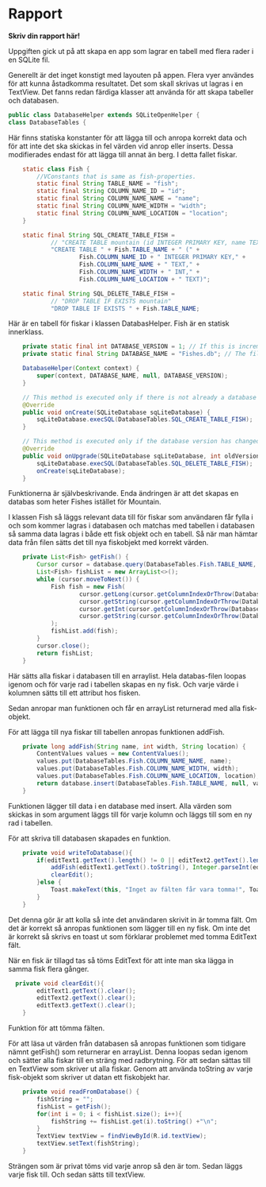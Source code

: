 
# Rapport

**Skriv din rapport här!**

Uppgiften gick ut på att skapa en app som lagrar en tabell med flera rader i en SQLite fil.

Generellt är det inget konstigt med layouten på appen. Flera vyer användes för att kunna åstadkomma resultatet. Det som skall skrivas ut lagras i en TextView. Det fanns redan färdiga klasser att använda för att skapa tabeller och databasen. 

```Java
public class DatabaseHelper extends SQLiteOpenHelper {
class DatabaseTables {
```
Här finns statiska konstanter för att lägga till och anropa korrekt data och för att inte det ska skickas in fel värden vid anrop eller inserts. Dessa modifierades endast för att lägga till annat än berg. I detta fallet fiskar.

```Java
    static class Fish {
        //VConstants that is same as fish-properties.
        static final String TABLE_NAME = "fish";
        static final String COLUMN_NAME_ID = "id";
        static final String COLUMN_NAME_NAME = "name";
        static final String COLUMN_NAME_WIDTH = "width";
        static final String COLUMN_NAME_LOCATION = "location";
    }

    static final String SQL_CREATE_TABLE_FISH =
            // "CREATE TABLE mountain (id INTEGER PRIMARY KEY, name TEXT, height INT)"
            "CREATE TABLE " + Fish.TABLE_NAME + " (" +
                    Fish.COLUMN_NAME_ID + " INTEGER PRIMARY KEY," +
                    Fish.COLUMN_NAME_NAME + " TEXT," +
                    Fish.COLUMN_NAME_WIDTH + " INT," +
                    Fish.COLUMN_NAME_LOCATION + " TEXT)";

    static final String SQL_DELETE_TABLE_FISH =
            // "DROP TABLE IF EXISTS mountain"
            "DROP TABLE IF EXISTS " + Fish.TABLE_NAME;
```
Här är en tabell för fiskar i klassen DatabasHelper. Fish är en statisk innerklass.

```Java
    private static final int DATABASE_VERSION = 1; // If this is incremented onUpgrade() will be executed
    private static final String DATABASE_NAME = "Fishes.db"; // The file name of our database

    DatabaseHelper(Context context) {
        super(context, DATABASE_NAME, null, DATABASE_VERSION);
    }

    // This method is executed only if there is not already a database in the file `Mountain.db`
    @Override
    public void onCreate(SQLiteDatabase sqLiteDatabase) {
        sqLiteDatabase.execSQL(DatabaseTables.SQL_CREATE_TABLE_FISH);
    }

    // This method is executed only if the database version has changed, e.g. from 1 to 2
    @Override
    public void onUpgrade(SQLiteDatabase sqLiteDatabase, int oldVersion, int newVersion) {
        sqLiteDatabase.execSQL(DatabaseTables.SQL_DELETE_TABLE_FISH);
        onCreate(sqLiteDatabase);
    }
```

Funktionerna är självbeskrivande. Enda ändringen är att det skapas en databas som heter Fishes istället för Mountain.

I klassen Fish så läggs relevant data till för fiskar som användaren får fylla i och som kommer lagras i databasen och matchas med tabellen i databasen så samma data lagras i både ett fisk objekt och en tabell. Så när man hämtar data från filen sätts det till nya fiskobjekt med korrekt värden.

```Java
    private List<Fish> getFish() {
        Cursor cursor = database.query(DatabaseTables.Fish.TABLE_NAME, null, null, null, null, null, null);
        List<Fish> fishList = new ArrayList<>();
        while (cursor.moveToNext()) {
            Fish fish = new Fish(
                    cursor.getLong(cursor.getColumnIndexOrThrow(DatabaseTables.Fish.COLUMN_NAME_ID)),
                    cursor.getString(cursor.getColumnIndexOrThrow(DatabaseTables.Fish.COLUMN_NAME_NAME)),
                    cursor.getInt(cursor.getColumnIndexOrThrow(DatabaseTables.Fish.COLUMN_NAME_WIDTH)),
                    cursor.getString(cursor.getColumnIndexOrThrow(DatabaseTables.Fish.COLUMN_NAME_LOCATION))
            );
            fishList.add(fish);
        }
        cursor.close();
        return fishList;
    }
```
Här sätts alla fiskar i databasen till en arraylist. Hela databas-filen loopas igenom och för varje rad i tabellen skapas en ny fisk. Och varje värde i kolumnen sätts till ett attribut hos fisken.

Sedan anropar man funktionen och får en arrayList returnerad med alla fisk-objekt.

För att lägga till nya fiskar till tabellen anropas funktionen addFish.

```Java
    private long addFish(String name, int width, String location) {
        ContentValues values = new ContentValues();
        values.put(DatabaseTables.Fish.COLUMN_NAME_NAME, name);
        values.put(DatabaseTables.Fish.COLUMN_NAME_WIDTH, width);
        values.put(DatabaseTables.Fish.COLUMN_NAME_LOCATION, location);
        return database.insert(DatabaseTables.Fish.TABLE_NAME, null, values);
    }
```
Funktionen lägger till data i en database med insert. Alla värden som skickas in som argument läggs till för varje kolumn och läggs till som en ny rad i tabellen.

För att skriva till databasen skapades en funktion.

```Java
    private void writeToDatabase(){
        if(editText1.getText().length() != 0 || editText2.getText().length() != 0 || editText3.getText().length() != 0){
            addFish(editText1.getText().toString(), Integer.parseInt(editText2.getText().toString()), editText3.getText().toString());
            clearEdit();
        }else {
            Toast.makeText(this, "Inget av fälten får vara tomma!", Toast.LENGTH_SHORT).show();
        }
    }
```
Det denna gör är att kolla så inte det användaren skrivit in är tomma fält. Om det är korrekt så anropas funktionen som lägger till en ny fisk. Om inte det är korrekt så skrivs en toast ut som förklarar problemet med tomma EditText fält.

När en fisk är tillagd tas så töms EditText för att inte man ska lägga in samma fisk flera gånger.

```Java
  private void clearEdit(){
        editText1.getText().clear();
        editText2.getText().clear();
        editText3.getText().clear();
    }
```
Funktion för att tömma fälten.

För att läsa ut värden från databasen så anropas funktionen som tidigare nämnt getFish() som returnerar en arrayList. Denna loopas sedan igenom och sätter alla fiskar till en sträng med radbrytning. För att sedan sättas till en TextView som skriver ut alla fiskar. Genom att använda toString av varje fisk-objekt som skriver ut datan ett fiskobjekt har.

```Java
    private void readFromDatabase() {
        fishString = "";
        fishList = getFish();
        for(int i = 0; i < fishList.size(); i++){
            fishString += fishList.get(i).toString() +"\n";
        }
        TextView textView = findViewById(R.id.textView);
        textView.setText(fishString);
    }
```
Strängen som är privat töms vid varje anrop så den är tom. Sedan läggs varje fisk till. Och sedan sätts till textView.


